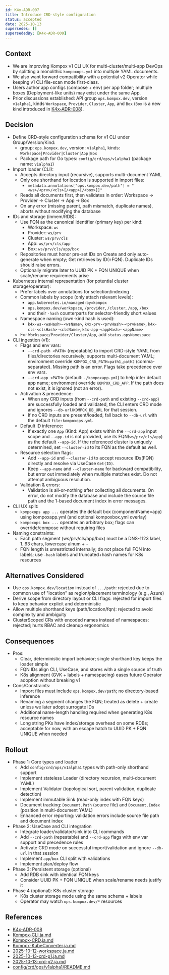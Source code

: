 ```yaml
---
id: K4x-ADR-007
title: Introduce CRD-style configuration
status: accepted
date: 2025-10-13
supersedes: []
supersededBy: [K4x-ADR-009]
---
```


## Context

- We are improving Kompox v1 CLI UX for multi-cluster/multi-app DevOps by splitting a monolithic `kompoxops.yml` into multiple YAML documents.
- We also want forward compatibility with a potential v2 Operator while keeping v1 CLI file-scan mode first-class.
- Users author app configs (compose + env) per app folder; multiple boxes (Deployment-like units) may exist under the same App.
- Prior discussions established: API group `ops.kompox.dev`, version `v1alpha1`, kinds `Workspace`, `Provider`, `Cluster`, `App`, and `Box` (`Box` is a new kind introduced in [K4x-ADR-008]).

## Decision

- Define CRD-style configuration schema for v1 CLI under Group/Version/Kind:
  - group: `ops.kompox.dev`, version: `v1alpha1`, kinds: `Workspace|Provider|Cluster|App|Box`
  - Package path for Go types: `config/crd/ops/v1alpha1` (package name: `v1alpha1`)
- Import loader (CLI):
  - Accepts directory input (recursive), supports multi-document YAML
  - Only one shorthand for location is supported in import files:
    - `metadata.annotations["ops.kompox.dev/path"] = "<ws>/<prv>/<cls>[/<app>[/<box>]]"`
  - Reads all documents first, then validates in order: Workspace → Provider → Cluster → App → Box
  - On any error (missing parent, path mismatch, duplicate names), aborts without modifying the database
- IDs and storage (inmem/RDB):
  - Use FQN as the canonical identifier (primary key) per kind:
    - Workspace: `ws`
    - Provider: `ws/prv`
    - Cluster: `ws/prv/cls`
    - App: `ws/prv/cls/app`
    - Box: `ws/prv/cls/app/box`
  - Repositories must honor pre-set IDs on Create and only auto-generate when empty; Get retrieves by ID(=FQN). Duplicate IDs should raise errors.
  - Optionally migrate later to UUID PK + FQN UNIQUE when scale/rename requirements arise
- Kubernetes internal representation (for potential cluster storage/operator):
  - Prefer labels over annotations for selection/indexing
  - Common labels by scope (only attach relevant levels):
    - `app.kubernetes.io/managed-by=kompox`
    - `ops.kompox.dev/workspace`, `/provider`, `/cluster`, `/app`, `/box`
    - and their `-hash` counterparts for selector-friendly short values
  - Namespace naming (own-kind hash is used):
    - `k4x-ws-<wsHash>-<wsName>`, `k4x-prv-<prvHash>-<prvName>`, `k4x-cls-<clsHash>-<clsName>`, `k4x-app-<appHash>-<appName>`
  - For `Workspace/Provider/Cluster/App`, add `status.opsNamespace`
- CLI ingestion (v1):
  - Flags and env vars:
    - `--crd-path <PATH>` (repeatable) to import CRD-style YAML from files/directories recursively; supports multi-document YAML; environment override `KOMPOX_CRD_PATH=path1,path2` (comma-separated). Missing path is an error. Flags take precedence over env vars.
    - `--crd-app <PATH>` (default: `./kompoxapp.yml`) to help infer default app name; environment override `KOMPOX_CRD_APP`. If the path does not exist, it is ignored (not an error).
  - Activation & precedence:
    - When any CRD inputs (from `--crd-path` and existing `--crd-app`) are successfully loaded and validated, the CLI enters CRD mode and ignores `--db-url`/`KOMPOX_DB_URL` for that session.
    - If no CRD inputs are present/loaded, fall back to `--db-url` with the default `file:kompoxops.yml`.
  - Default ID inference:
    - If exactly one `App` (Kind: App) exists within the `--crd-app` input scope and `--app-id` is not provided, use its FQN(`ws/prv/cls/app`) as the default `--app-id`. If the referenced cluster is uniquely determined, set `--cluster-id` to its FQN as the default as well.
  - Resource selection flags:
    - Add `--app-id` and `--cluster-id` to accept resource IDs(FQN) directly and resolve via UseCase `Get(ID)`.
    - Keep `--app-name` and `--cluster-name` for backward compatibility, but error out immediately when multiple matches exist. Do not attempt ambiguous resolution.
  - Validation & errors:
    - Validation is all-or-nothing after collecting all documents. On error, do not modify the database and include the source file path and the 1-based document index in error messages.
- CLI UX split:
  - `kompoxops app ...` operates the default box (componentName=app) using kompoxapp.yml (and optional kompoxbox.yml overlay)
  - `kompoxops box ...` operates an arbitrary box; flags can override/compose without requiring files
- Naming constraints:
  - Each path segment (ws/prv/cls/app/box) must be a DNS-1123 label, 1..63 chars, lowercase alnum + `-`
  - FQN length is unrestricted internally; do not place full FQN into labels; use `-hash` labels and truncated+hash names for K8s resources

## Alternatives Considered

- Use `ops.kompox.dev/location` instead of `.../path`: rejected due to common use of "location" as region/placement terminology (e.g., Azure)
- Derive scope from directory layout or CLI flags: rejected for import files to keep behavior explicit and deterministic
- Allow multiple shorthand keys (path/location/fqn): rejected to avoid complexity and ambiguity
- ClusterScoped CRs with encoded names instead of namespaces: rejected; hurts RBAC and cleanup ergonomics

## Consequences

- Pros:
  - Clear, deterministic import behavior; single shorthand key keeps the loader simple
  - FQN IDs align CLI, UseCase, and stores with a single source of truth
  - K8s alignment (GVK + labels + namespacing) eases future Operator adoption without breaking v1
- Cons/Constraints:
  - Import files must include `ops.kompox.dev/path`; no directory-based inference
  - Renaming a segment changes the FQN; treated as delete + create unless we later adopt surrogate IDs
  - Additional name-length handling required when generating K8s resource names
  - Long string PKs have index/storage overhead on some RDBs; acceptable for now, with an escape hatch to UUID PK + FQN UNIQUE when needed

## Rollout

- Phase 1: Core types and loader
  - Add `config/crd/ops/v1alpha1` types with path-only shorthand support
  - Implement stateless Loader (directory recursion, multi-document YAML)
  - Implement Validator (topological sort, parent validation, duplicate detection)
  - Implement immutable Sink (read-only index with FQN keys)
  - Document tracking: `Document.Path` (source file) and `Document.Index` (position in multi-document YAML)
  - Enhanced error reporting: validation errors include source file path and document index
- Phase 2: UseCase and CLI integration
  - Integrate loader/validator/sink into CLI commands
  - Add `--crd-path` (repeatable) and `--crd-app` flags with env var support and precedence rules
  - Activate CRD mode on successful import/validation and ignore `--db-url` in that session
  - Implement `app`/`box` CLI split with validations
  - Implement plan/deploy flow
- Phase 3: Persistent storage (optional)
  - Add RDB sink with identical FQN keys
  - Consider UUID PK + FQN UNIQUE when scale/rename needs justify it
- Phase 4 (optional): K8s cluster storage
  - K8s cluster storage mode using the same schema + labels
  - Operator may watch `ops.kompox.dev/*` resources

## References

- [K4x-ADR-008]
- [Kompox-CLI.ja.md]
- [Kompox-CRD.ja.md]
- [Kompox-KubeConverter.ja.md]
- [2025-10-12-workspace.ja.md]
- [2025-10-13-crd-p1.ja.md]
- [2025-10-13-crd-p2.ja.md]
- [config/crd/ops/v1alpha1/README.md]

[K4x-ADR-008]: ./K4x-ADR-008.md
[Kompox-CLI.ja.md]: ../v1/Kompox-CLI.ja.md
[Kompox-CRD.ja.md]: ../v1/Kompox-CRD.ja.md
[Kompox-KubeConverter.ja.md]: ../v1/Kompox-KubeConverter.ja.md
[2025-10-12-workspace.ja.md]: ../../../_dev/tasks/2025-10-12-workspace.ja.md
[2025-10-13-crd-p1.ja.md]: ../../../_dev/tasks/2025-10-13-crd-p1.ja.md
[2025-10-13-crd-p2.ja.md]: ../../../_dev/tasks/2025-10-13-crd-p2.ja.md
[config/crd/ops/v1alpha1/README.md]: ../../../config/crd/ops/v1alpha1/README.md
